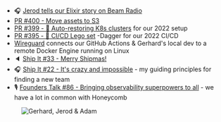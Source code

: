 - 🎧 [Jerod tells our Elixir story on Beam Radio](https://www.beamrad.io/20)
- [PR #400 - Move assets to S3](https://github.com/thechangelog/changelog.com/pull/400)
- [PR #399 - 🎁 Auto-restoring K8s clusters](https://github.com/thechangelog/changelog.com/pull/399) for our 2022 setup
- [PR #395 - 🎁 CI/CD Lego set](https://github.com/thechangelog/changelog.com/pull/395) -Dagger for our 2022 CI/CD
- [Wireguard](https://www.wireguard.com) connects our GitHub Actions & Gerhard's local dev to a remote Docker Engine running on Linux
- 🔈 [Ship It #33 - Merry Shipmas!](https://changelog.com/shipit/33)
- 🎧 [Ship It #22 - It's crazy and impossible](https://changelog.com/shipit/22) - my guiding principles for finding a new team
- 🎙 [Founders Talk #86 - Bringing observability superpowers to all](https://changelog.com/founderstalk/86) - we have a lot in common with Honeycomb

<figure class="richtext-figure richtext-figure--full">
  <img src="https://changelog-assets.s3.amazonaws.com/shipit/shipit-40--kaizen4.jpg" alt="Gerhard, Jerod & Adam" loading="lazy">
</figure>